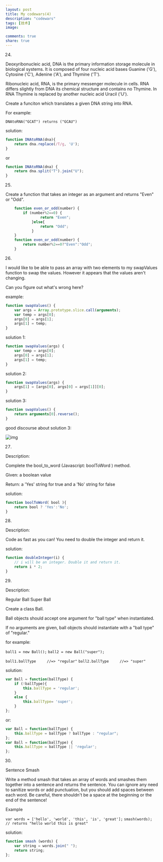 ```yaml
---
layout: post
title: My codewars(4)
description: "codewars"
tags: [技术]
image:

comments: true
share: true
---
```


24.

Deoxyribonucleic acid, DNA is the primary information storage molecule in biological systems. It is composed of four nucleic acid bases Guanine ('G'), Cytosine ('C'), Adenine ('A'), and Thymine ('T').

Ribonucleic acid, RNA, is the primary messenger molecule in cells. RNA differs slightly from DNA its chemical structure and contains no Thymine. In RNA Thymine is replaced by another nucleic acid Uracil ('U').

Create a funciton which translates a given DNA string into RNA.

<!-- more -->

For example:

```DNAtoRNA("GCAT") returns ("GCAU")```

solution:

```js
function DNAtoRNA(dna){
	return dna.replace(/T/g, 'U');
}
```

or

```js
function DNAtoRNA(dna) {
	return dna.split("T").join("U");
}
```

25.

Create a function that takes an integer as an argument and returns "Even" or "Odd".

```js
	function even_or_odd(number) {
		if (number%2==0) {
				return "Even";
			}else{
				return "Odd";
			}
	}
	function even_or_odd(number) {
		return number%2==0?"Even":"Odd";
	}
```

26.

I would like to be able to pass an array with two elements to my swapValues function to swap the values. However it appears that the values aren't changing.

Can you figure out what's wrong here?

example:

```js
function swapValues() {
	var args = Array.prototype.slice.call(arguments);
	var temp = args[0];
	args[0] = args[1];
	args[1] = temp;
}
```

solution 1:

```js
function swapValues(args) {
	var temp = args[0];
	args[0] = args[1];
	args[1] = temp;
}
```

solution 2:

```js
function swapValues(args) {
	args[1] = [args[0], args[0] = args[1]][0];
}
```

solution 3:

```js
function swapValues() {
	return arguments[0].reverse();
}
```

good discourse about solution 3:

![img](http://7vznhl.com1.z0.glb.clouddn.com/2015-5-16-1codewars1.png)

27.

Description:

Complete the bool_to_word (Javascript: boolToWord ) method.

Given: a boolean value

Return: a 'Yes' string for true and a 'No' string for false

solution:

```js
function boolToWord( bool ){
	return bool ? 'Yes':'No';
}
```

28.

Description:

Code as fast as you can! You need to double the integer and return it.

solution:

```js
function doubleInteger(i) {
	// i will be an integer. Double it and return it.
	return i * 2;
}
```

29.

Description:

Regular Ball Super Ball

Create a class Ball.

Ball objects should accept one argument for "ball type" when instantiated.

If no arguments are given, ball objects should instantiate with a "ball type" of "regular."

for example:

```ball1 = new Ball();```
```ball2 = new Ball("super");```

```ball1.ballType     //=> "regular"```
```ball2.ballType     //=> "super"```

solution:

```js
var Ball = function(ballType) {
	if (!ballType){
		this.ballType = 'regular';
	}
	else {
		this.ballType= 'super';
	}
};
```

or:

```js
var Ball = function(ballType) {
	this.ballType = ballType ? ballType : "regular";
};
var Ball = function(ballType) {
	this.ballType = ballType || 'regular';
};
```

30.

Sentence Smash

Write a method smash that takes an array of words and smashes them together into a sentence and returns the sentence. You can ignore any need to sanitize words or add punctuation, but you should add spaces between each word. Be careful, there shouldn't be a space at the beginning or the end of the sentence!

Example

```var words = ['hello', 'world', 'this', 'is', 'great'];```
```smash(words); // returns "hello world this is great"```

solution:

```js
function smash (words) {
	var string = words.join(" ");
	return string; 
};
```